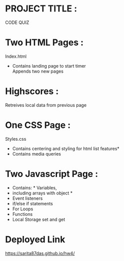 # PROJECT TITLE :
CODE QUIZ

# Two HTML Pages :
 Index.html 
 * Contains landing page to start timer        
 Appends two new pages 

 # Highscores :
  Retreives local data from previous page
 
 # One CSS Page :
 Styles.css        
 * Contains centering and styling for html list features*
 * Contains media queries

# Two Javascript Page :
* Contains: * Variables, 
* including arrays with object *
* Event listeners
* if/else if statements 
* For Loops 
* Functions 
* Local Storage set and get 

# Deployed Link
https://sarita87das.github.io/hw4/


